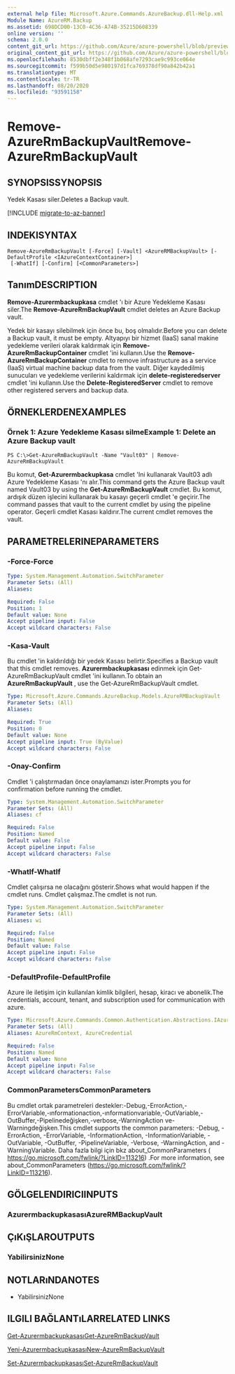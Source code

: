 ```yaml
---
external help file: Microsoft.Azure.Commands.AzureBackup.dll-Help.xml
Module Name: AzureRM.Backup
ms.assetid: 698DCD00-13C0-4C36-A74B-35215D608339
online version: ''
schema: 2.0.0
content_git_url: https://github.com/Azure/azure-powershell/blob/preview/src/ResourceManager/AzureBackup/Commands.AzureBackup/help/Remove-AzureRmBackupVault.md
original_content_git_url: https://github.com/Azure/azure-powershell/blob/preview/src/ResourceManager/AzureBackup/Commands.AzureBackup/help/Remove-AzureRmBackupVault.md
ms.openlocfilehash: 8530dbff2e348f1b068afe7293cae9c993ce064e
ms.sourcegitcommit: f599b50d5e980197d1fca769378df90a842b42a1
ms.translationtype: MT
ms.contentlocale: tr-TR
ms.lasthandoff: 08/20/2020
ms.locfileid: "93591158"
---
```

# <span data-ttu-id="b8e87-101">Remove-AzureRmBackupVault</span><span class="sxs-lookup"><span data-stu-id="b8e87-101">Remove-AzureRmBackupVault</span></span>

## <span data-ttu-id="b8e87-102">SYNOPSIS</span><span class="sxs-lookup"><span data-stu-id="b8e87-102">SYNOPSIS</span></span>
<span data-ttu-id="b8e87-103">Yedek Kasası siler.</span><span class="sxs-lookup"><span data-stu-id="b8e87-103">Deletes a Backup vault.</span></span>

[!INCLUDE [migrate-to-az-banner](../../includes/migrate-to-az-banner.md)]

## <span data-ttu-id="b8e87-104">INDEKI</span><span class="sxs-lookup"><span data-stu-id="b8e87-104">SYNTAX</span></span>

```
Remove-AzureRmBackupVault [-Force] [-Vault] <AzureRMBackupVault> [-DefaultProfile <IAzureContextContainer>]
 [-WhatIf] [-Confirm] [<CommonParameters>]
```

## <span data-ttu-id="b8e87-105">Tanım</span><span class="sxs-lookup"><span data-stu-id="b8e87-105">DESCRIPTION</span></span>
<span data-ttu-id="b8e87-106">**Remove-Azurermbackupkasa** cmdlet 'ı bir Azure Yedekleme Kasası siler.</span><span class="sxs-lookup"><span data-stu-id="b8e87-106">The **Remove-AzureRmBackupVault** cmdlet deletes an Azure Backup vault.</span></span>

<span data-ttu-id="b8e87-107">Yedek bir kasayı silebilmek için önce bu, boş olmalıdır.</span><span class="sxs-lookup"><span data-stu-id="b8e87-107">Before you can delete a Backup vault, it must be empty.</span></span>
<span data-ttu-id="b8e87-108">Altyapıyı bir hizmet (IaaS) sanal makine yedekleme verileri olarak kaldırmak için **Remove-AzureRmBackupContainer** cmdlet 'ini kullanın.</span><span class="sxs-lookup"><span data-stu-id="b8e87-108">Use the **Remove-AzureRmBackupContainer** cmdlet to remove infrastructure as a service (IaaS) virtual machine backup data from the vault.</span></span>
<span data-ttu-id="b8e87-109">Diğer kaydedilmiş sunucuları ve yedekleme verilerini kaldırmak için **delete-registeredserver** cmdlet 'ini kullanın.</span><span class="sxs-lookup"><span data-stu-id="b8e87-109">Use the **Delete-RegisteredServer** cmdlet to remove other registered servers and backup data.</span></span>

## <span data-ttu-id="b8e87-110">ÖRNEKLERDEN</span><span class="sxs-lookup"><span data-stu-id="b8e87-110">EXAMPLES</span></span>

### <span data-ttu-id="b8e87-111">Örnek 1: Azure Yedekleme Kasası silme</span><span class="sxs-lookup"><span data-stu-id="b8e87-111">Example 1: Delete an Azure Backup vault</span></span>
```
PS C:\>Get-AzureRmBackupVault -Name "Vault03" | Remove-AzureRmBackupVault
```

<span data-ttu-id="b8e87-112">Bu komut, **Get-Azurermbackupkasa** cmdlet 'Ini kullanarak Vault03 adlı Azure Yedekleme Kasası 'nı alır.</span><span class="sxs-lookup"><span data-stu-id="b8e87-112">This command gets the Azure Backup vault named Vault03 by using the **Get-AzureRmBackupVault** cmdlet.</span></span>
<span data-ttu-id="b8e87-113">Bu komut, ardışık düzen işlecini kullanarak bu kasayı geçerli cmdlet 'e geçirir.</span><span class="sxs-lookup"><span data-stu-id="b8e87-113">The command passes that vault to the current cmdlet by using the pipeline operator.</span></span>
<span data-ttu-id="b8e87-114">Geçerli cmdlet Kasası kaldırır.</span><span class="sxs-lookup"><span data-stu-id="b8e87-114">The current cmdlet removes the vault.</span></span>

## <span data-ttu-id="b8e87-115">PARAMETRELERINE</span><span class="sxs-lookup"><span data-stu-id="b8e87-115">PARAMETERS</span></span>

### <span data-ttu-id="b8e87-116">-Force</span><span class="sxs-lookup"><span data-stu-id="b8e87-116">-Force</span></span>
```yaml
Type: System.Management.Automation.SwitchParameter
Parameter Sets: (All)
Aliases: 

Required: False
Position: 1
Default value: None
Accept pipeline input: False
Accept wildcard characters: False
```

### <span data-ttu-id="b8e87-117">-Kasa</span><span class="sxs-lookup"><span data-stu-id="b8e87-117">-Vault</span></span>
<span data-ttu-id="b8e87-118">Bu cmdlet 'in kaldırıldığı bir yedek Kasası belirtir.</span><span class="sxs-lookup"><span data-stu-id="b8e87-118">Specifies a Backup vault that this cmdlet removes.</span></span>
<span data-ttu-id="b8e87-119">**Azurermbackupkasası** edinmek için Get-AzureRmBackupVault cmdlet 'ini kullanın.</span><span class="sxs-lookup"><span data-stu-id="b8e87-119">To obtain an **AzureRmBackupVault** , use the Get-AzureRmBackupVault cmdlet.</span></span>

```yaml
Type: Microsoft.Azure.Commands.AzureBackup.Models.AzureRMBackupVault
Parameter Sets: (All)
Aliases: 

Required: True
Position: 0
Default value: None
Accept pipeline input: True (ByValue)
Accept wildcard characters: False
```

### <span data-ttu-id="b8e87-120">-Onay</span><span class="sxs-lookup"><span data-stu-id="b8e87-120">-Confirm</span></span>
<span data-ttu-id="b8e87-121">Cmdlet 'i çalıştırmadan önce onaylamanızı ister.</span><span class="sxs-lookup"><span data-stu-id="b8e87-121">Prompts you for confirmation before running the cmdlet.</span></span>

```yaml
Type: System.Management.Automation.SwitchParameter
Parameter Sets: (All)
Aliases: cf

Required: False
Position: Named
Default value: False
Accept pipeline input: False
Accept wildcard characters: False
```

### <span data-ttu-id="b8e87-122">-WhatIf</span><span class="sxs-lookup"><span data-stu-id="b8e87-122">-WhatIf</span></span>
<span data-ttu-id="b8e87-123">Cmdlet çalışırsa ne olacağını gösterir.</span><span class="sxs-lookup"><span data-stu-id="b8e87-123">Shows what would happen if the cmdlet runs.</span></span>
<span data-ttu-id="b8e87-124">Cmdlet çalışmaz.</span><span class="sxs-lookup"><span data-stu-id="b8e87-124">The cmdlet is not run.</span></span>

```yaml
Type: System.Management.Automation.SwitchParameter
Parameter Sets: (All)
Aliases: wi

Required: False
Position: Named
Default value: False
Accept pipeline input: False
Accept wildcard characters: False
```

### <span data-ttu-id="b8e87-125">-DefaultProfile</span><span class="sxs-lookup"><span data-stu-id="b8e87-125">-DefaultProfile</span></span>
<span data-ttu-id="b8e87-126">Azure ile iletişim için kullanılan kimlik bilgileri, hesap, kiracı ve abonelik.</span><span class="sxs-lookup"><span data-stu-id="b8e87-126">The credentials, account, tenant, and subscription used for communication with azure.</span></span>

```yaml
Type: Microsoft.Azure.Commands.Common.Authentication.Abstractions.IAzureContextContainer
Parameter Sets: (All)
Aliases: AzureRmContext, AzureCredential

Required: False
Position: Named
Default value: None
Accept pipeline input: False
Accept wildcard characters: False
```

### <span data-ttu-id="b8e87-127">CommonParameters</span><span class="sxs-lookup"><span data-stu-id="b8e87-127">CommonParameters</span></span>
<span data-ttu-id="b8e87-128">Bu cmdlet ortak parametreleri destekler:-Debug,-ErrorAction,-ErrorVariable,-ınformationaction,-ınformationvariable,-OutVariable,-OutBuffer,-Pipelinedeğişken,-verbose,-WarningAction ve-Warningdeğişken.</span><span class="sxs-lookup"><span data-stu-id="b8e87-128">This cmdlet supports the common parameters: -Debug, -ErrorAction, -ErrorVariable, -InformationAction, -InformationVariable, -OutVariable, -OutBuffer, -PipelineVariable, -Verbose, -WarningAction, and -WarningVariable.</span></span> <span data-ttu-id="b8e87-129">Daha fazla bilgi için bkz about_CommonParameters ( https://go.microsoft.com/fwlink/?LinkID=113216) .</span><span class="sxs-lookup"><span data-stu-id="b8e87-129">For more information, see about_CommonParameters (https://go.microsoft.com/fwlink/?LinkID=113216).</span></span>

## <span data-ttu-id="b8e87-130">GÖLGELENDIRICI</span><span class="sxs-lookup"><span data-stu-id="b8e87-130">INPUTS</span></span>

### <span data-ttu-id="b8e87-131">Azurermbackupkasası</span><span class="sxs-lookup"><span data-stu-id="b8e87-131">AzureRMBackupVault</span></span>

## <span data-ttu-id="b8e87-132">ÇıKıŞLAR</span><span class="sxs-lookup"><span data-stu-id="b8e87-132">OUTPUTS</span></span>

### <span data-ttu-id="b8e87-133">Yabilirsiniz</span><span class="sxs-lookup"><span data-stu-id="b8e87-133">None</span></span>

## <span data-ttu-id="b8e87-134">NOTLARıNDA</span><span class="sxs-lookup"><span data-stu-id="b8e87-134">NOTES</span></span>
* <span data-ttu-id="b8e87-135">Yabilirsiniz</span><span class="sxs-lookup"><span data-stu-id="b8e87-135">None</span></span>

## <span data-ttu-id="b8e87-136">ILGILI BAĞLANTıLAR</span><span class="sxs-lookup"><span data-stu-id="b8e87-136">RELATED LINKS</span></span>

[<span data-ttu-id="b8e87-137">Get-Azurermbackupkasası</span><span class="sxs-lookup"><span data-stu-id="b8e87-137">Get-AzureRmBackupVault</span></span>](./Get-AzureRmBackupVault.md)

[<span data-ttu-id="b8e87-138">Yeni-Azurermbackupkasası</span><span class="sxs-lookup"><span data-stu-id="b8e87-138">New-AzureRmBackupVault</span></span>](./New-AzureRmBackupVault.md)

[<span data-ttu-id="b8e87-139">Set-Azurermbackupkasası</span><span class="sxs-lookup"><span data-stu-id="b8e87-139">Set-AzureRmBackupVault</span></span>](./Set-AzureRmBackupVault.md)


